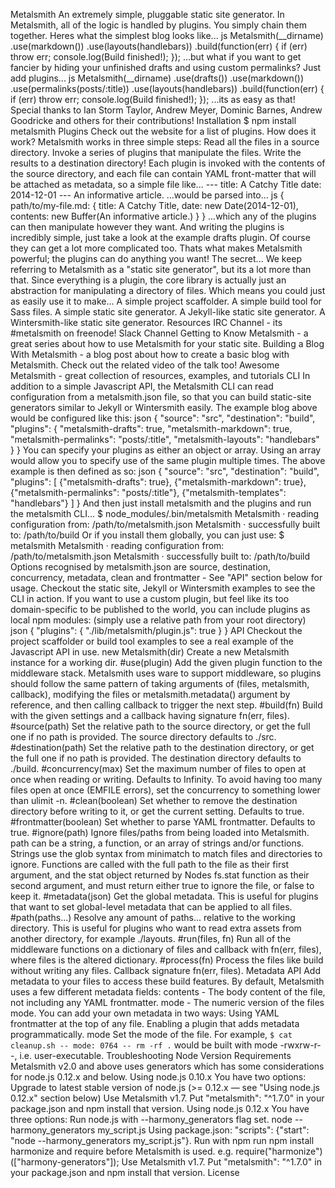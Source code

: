 Metalsmith An extremely simple, pluggable static site generator. In Metalsmith, all of the logic is handled by plugins. You simply chain them together. Heres what the simplest blog looks like... js Metalsmith(__dirname) .use(markdown()) .use(layouts(handlebars)) .build(function(err) { if (err) throw err; console.log(Build finished!); }); ...but what if you want to get fancier by hiding your unfinished drafts and using custom permalinks? Just add plugins... js Metalsmith(__dirname) .use(drafts()) .use(markdown()) .use(permalinks(posts/:title)) .use(layouts(handlebars)) .build(function(err) { if (err) throw err; console.log(Build finished!); }); ...its as easy as that! Special thanks to Ian Storm Taylor, Andrew Meyer, Dominic Barnes, Andrew Goodricke and others for their contributions! Installation $ npm install metalsmith Plugins Check out the website for a list of plugins. How does it work? Metalsmith works in three simple steps: Read all the files in a source directory. Invoke a series of plugins that manipulate the files. Write the results to a destination directory! Each plugin is invoked with the contents of the source directory, and each file can contain YAML front-matter that will be attached as metadata, so a simple file like... --- title: A Catchy Title date: 2014-12-01 --- An informative article. ...would be parsed into... js { path/to/my-file.md: { title: A Catchy Title, date: new Date(2014-12-01), contents: new Buffer(An informative article.) } } ...which any of the plugins can then manipulate however they want. And writing the plugins is incredibly simple, just take a look at the example drafts plugin. Of course they can get a lot more complicated too. Thats what makes Metalsmith powerful; the plugins can do anything you want! The secret... We keep referring to Metalsmith as a "static site generator", but its a lot more than that. Since everything is a plugin, the core library is actually just an abstraction for manipulating a directory of files. Which means you could just as easily use it to make... A simple project scaffolder. A simple build tool for Sass files. A simple static site generator. A Jekyll-like static site generator. A Wintersmith-like static site generator. Resources IRC Channel - its #metalsmith on freenode! Slack Channel Getting to Know Metalsmith - a great series about how to use Metalsmith for your static site. Building a Blog With Metalsmith - a blog post about how to create a basic blog with Metalsmith. Check out the related video of the talk too! Awesome Metalsmith - great collection of resources, examples, and tutorials CLI In addition to a simple Javascript API, the Metalsmith CLI can read configuration from a metalsmith.json file, so that you can build static-site generators similar to Jekyll or Wintersmith easily. The example blog above would be configured like this: json { "source": "src", "destination": "build", "plugins": { "metalsmith-drafts": true, "metalsmith-markdown": true, "metalsmith-permalinks": "posts/:title", "metalsmith-layouts": "handlebars" } } You can specify your plugins as either an object or array. Using an array would allow you to specify use of the same plugin multiple times. The above example is then defined as so: json { "source": "src", "destination": "build", "plugins": [ {"metalsmith-drafts": true}, {"metalsmith-markdown": true}, {"metalsmith-permalinks": "posts/:title"}, {"metalsmith-templates": "handlebars"} ] } And then just install metalsmith and the plugins and run the metalsmith CLI... $ node_modules/.bin/metalsmith Metalsmith · reading configuration from: /path/to/metalsmith.json Metalsmith · successfully built to: /path/to/build Or if you install them globally, you can just use: $ metalsmith Metalsmith · reading configuration from: /path/to/metalsmith.json Metalsmith · successfully built to: /path/to/build Options recognised by metalsmith.json are source, destination, concurrency, metadata, clean and frontmatter - See "API" section below for usage. Checkout the static site, Jekyll or Wintersmith examples to see the CLI in action. If you want to use a custom plugin, but feel like its too domain-specific to be published to the world, you can include plugins as local npm modules: (simply use a relative path from your root directory) json { "plugins": { "./lib/metalsmith/plugin.js": true } } API Checkout the project scaffolder or build tool examples to see a real example of the Javascript API in use. new Metalsmith(dir) Create a new Metalsmith instance for a working dir. #use(plugin) Add the given plugin function to the middleware stack. Metalsmith uses ware to support middleware, so plugins should follow the same pattern of taking arguments of (files, metalsmith, callback), modifying the files or metalsmith.metadata() argument by reference, and then calling callback to trigger the next step. #build(fn) Build with the given settings and a callback having signature fn(err, files). #source(path) Set the relative path to the source directory, or get the full one if no path is provided. The source directory defaults to ./src. #destination(path) Set the relative path to the destination directory, or get the full one if no path is provided. The destination directory defaults to ./build. #concurrency(max) Set the maximum number of files to open at once when reading or writing. Defaults to Infinity. To avoid having too many files open at once (EMFILE errors), set the concurrency to something lower than ulimit -n. #clean(boolean) Set whether to remove the destination directory before writing to it, or get the current setting. Defaults to true. #frontmatter(boolean) Set whether to parse YAML frontmatter. Defaults to true. #ignore(path) Ignore files/paths from being loaded into Metalsmith. path can be a string, a function, or an array of strings and/or functions. Strings use the glob syntax from minimatch to match files and directories to ignore. Functions are called with the full path to the file as their first argument, and the stat object returned by Nodes fs.stat function as their second argument, and must return either true to ignore the file, or false to keep it. #metadata(json) Get the global metadata. This is useful for plugins that want to set global-level metadata that can be applied to all files. #path(paths...) Resolve any amount of paths... relative to the working directory. This is useful for plugins who want to read extra assets from another directory, for example ./layouts. #run(files, fn) Run all of the middleware functions on a dictionary of files and callback with fn(err, files), where files is the altered dictionary. #process(fn) Process the files like build without writing any files. Callback signature fn(err, files). Metadata API Add metadata to your files to access these build features. By default, Metalsmith uses a few different metadata fields: contents - The body content of the file, not including any YAML frontmatter. mode - The numeric version of the files mode. You can add your own metadata in two ways: Using YAML frontmatter at the top of any file. Enabling a plugin that adds metadata programmatically. mode Set the mode of the file. For example, ``` $ cat cleanup.sh -- mode: 0764 -- rm -rf . ``` would be built with mode -rwxrw-r--, i.e. user-executable. Troubleshooting Node Version Requirements Metalsmith v2.0 and above uses generators which has some considerations for node.js 0.12.x and below. Using node.js 0.10.x You have two options: Upgrade to latest stable version of node.js (>= 0.12.x — see "Using node.js 0.12.x" section below) Use Metalsmith v1.7. Put "metalsmith": "^1.7.0" in your package.json and npm install that version. Using node.js 0.12.x You have three options: Run node.js with --harmony_generators flag set. node --harmony_generators my_script.js Using package.json: "scripts": {"start": "node --harmony_generators my_script.js"}. Run with npm run npm install harmonize and require before Metalsmith is used. e.g. require("harmonize")(["harmony-generators"]); Use Metalsmith v1.7. Put "metalsmith": "^1.7.0" in your package.json and npm install that version. License